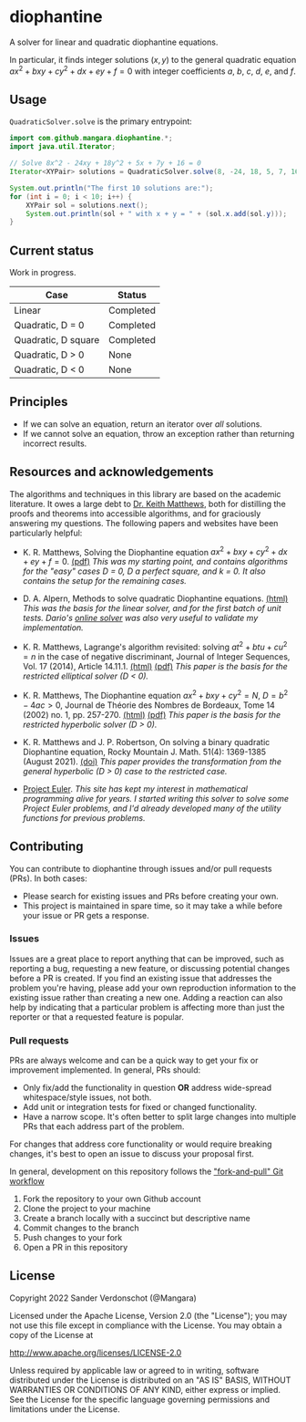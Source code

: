 # diophantine
A solver for linear and quadratic diophantine equations.

In particular, it finds integer solutions $(x, y)$ to the general quadratic equation $ax^2 + bxy + cy^2 + dx + ey + f = 0$ with integer coefficients $a$, $b$, $c$, $d$, $e$, and $f$.

## Usage

`QuadraticSolver.solve` is the primary entrypoint:

```java
import com.github.mangara.diophantine.*;
import java.util.Iterator;

// Solve 8x^2 - 24xy + 18y^2 + 5x + 7y + 16 = 0
Iterator<XYPair> solutions = QuadraticSolver.solve(8, -24, 18, 5, 7, 16);

System.out.println("The first 10 solutions are:");
for (int i = 0; i < 10; i++) {
    XYPair sol = solutions.next();
    System.out.println(sol + " with x + y = " + (sol.x.add(sol.y)));
}
```

## Current status

Work in progress.

| Case                | Status        |
| -------------       | ------------- |
| Linear              | Completed     |
| Quadratic, D = 0    | Completed     |
| Quadratic, D square | Completed     |
| Quadratic, D > 0    | None          |
| Quadratic, D < 0    | None          |

## Principles

- If we can solve an equation, return an iterator over *all* solutions.
- If we cannot solve an equation, throw an exception rather than returning incorrect results.

## Resources and acknowledgements

The algorithms and techniques in this library are based on the academic literature. It owes a large debt to [Dr. Keith Matthews](http://www.numbertheory.org/keith.html), both for distilling the proofs and theorems into accessible algorithms, and for graciously answering my questions. The following papers and websites have been particularly helpful:

- K. R. Matthews, Solving the Diophantine equation $ax^2 + bxy + cy^2 + dx + ey + f = 0$. [(pdf)](http://www.numbertheory.org/PDFS/general_quadratic_solution.pdf)
  *This was my starting point, and contains algorithms for the "easy" cases D = 0, D a perfect square, and k = 0. It also contains the setup for the remaining cases.*

- D. A. Alpern, Methods to solve quadratic Diophantine equations. [(html)](https://www.alpertron.com.ar/METHODS.HTM)
  *This was the basis for the linear solver, and for the first batch of unit tests. Dario's [online solver](https://www.alpertron.com.ar/QUAD.HTM) was also very useful to validate my implementation.*

- K. R. Matthews, Lagrange's algorithm revisited: solving $at^2 + btu + cu^2 = n$ in the case of negative discriminant, Journal of Integer Sequences, Vol. 17 (2014), Article 14.11.1. [(html)](https://cs.uwaterloo.ca/journals/JIS/VOL17/Matthews/matt10.html) [(pdf)](https://cs.uwaterloo.ca/journals/JIS/VOL17/Matthews/matt10.pdf)
  *This paper is the basis for the restricted elliptical solver (D < 0).*

- K. R. Matthews, The Diophantine equation $ax^2 + bxy + cy^2 = N$, $D = b^2 - 4ac > 0$, Journal de Théorie des Nombres de Bordeaux, Tome 14 (2002) no. 1, pp. 257-270. [(html)](http://www.numdam.org/item/JTNB_2002__14_1_257_0/) [(pdf)](http://www.numdam.org/item/JTNB_2002__14_1_257_0.pdf)
  *This paper is the basis for the restricted hyperbolic solver (D > 0).*

- K. R. Matthews and J. P. Robertson, On solving a binary quadratic Diophantine equation, Rocky Mountain J. Math. 51(4): 1369-1385 (August 2021). [(doi)](https://dx.doi.org/10.1216/rmj.2021.51.1369)
  *This paper provides the transformation from the general hyperbolic (D > 0) case to the restricted case.*

- [Project Euler](https://projecteuler.net/).
  *This site has kept my interest in mathematical programming alive for years. I started writing this solver to solve some Project Euler problems, and I'd already developed many of the utility functions for previous problems.*

## Contributing

You can contribute to diophantine through issues and/or pull requests (PRs). In both cases:

- Please search for existing issues and PRs before creating your own.
- This project is maintained in spare time, so it may take a while before your issue or PR gets a response.

### Issues

Issues are a great place to report anything that can be improved, such as reporting a bug, requesting a new feature, or discussing potential changes before a PR is created. If you find an existing issue that addresses the problem you're having, please add your own reproduction information to the existing issue rather than creating a new one. Adding a reaction can also help by indicating that a particular problem is affecting more than just the reporter or that a requested feature is popular.

### Pull requests

PRs are always welcome and can be a quick way to get your fix or improvement implemented. In general, PRs should:

- Only fix/add the functionality in question **OR** address wide-spread whitespace/style issues, not both.
- Add unit or integration tests for fixed or changed functionality.
- Have a narrow scope. It's often better to split large changes into multiple PRs that each address part of the problem.

For changes that address core functionality or would require breaking changes, it's best to open an issue to discuss your proposal first.

In general, development on this repository follows the ["fork-and-pull" Git workflow](https://github.com/susam/gitpr)

1. Fork the repository to your own Github account
2. Clone the project to your machine
3. Create a branch locally with a succinct but descriptive name
4. Commit changes to the branch
5. Push changes to your fork
6. Open a PR in this repository

## License

Copyright 2022 Sander Verdonschot (@Mangara)

Licensed under the Apache License, Version 2.0 (the "License");
you may not use this file except in compliance with the License.
You may obtain a copy of the License at

   http://www.apache.org/licenses/LICENSE-2.0

Unless required by applicable law or agreed to in writing, software
distributed under the License is distributed on an "AS IS" BASIS,
WITHOUT WARRANTIES OR CONDITIONS OF ANY KIND, either express or implied.
See the License for the specific language governing permissions and
limitations under the License.
